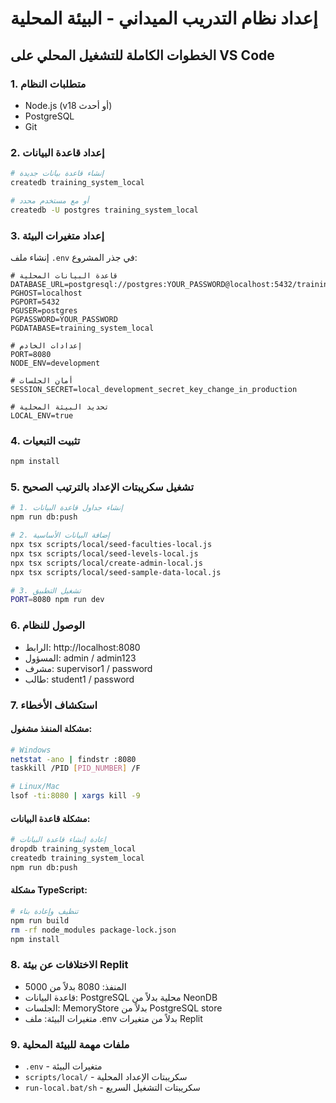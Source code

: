 # إعداد نظام التدريب الميداني - البيئة المحلية

## الخطوات الكاملة للتشغيل المحلي على VS Code

### 1. متطلبات النظام
- Node.js (v18 أو أحدث)
- PostgreSQL
- Git

### 2. إعداد قاعدة البيانات
```bash
# إنشاء قاعدة بيانات جديدة
createdb training_system_local

# أو مع مستخدم محدد
createdb -U postgres training_system_local
```

### 3. إعداد متغيرات البيئة
إنشاء ملف `.env` في جذر المشروع:

```env
# قاعدة البيانات المحلية
DATABASE_URL=postgresql://postgres:YOUR_PASSWORD@localhost:5432/training_system_local
PGHOST=localhost
PGPORT=5432
PGUSER=postgres
PGPASSWORD=YOUR_PASSWORD
PGDATABASE=training_system_local

# إعدادات الخادم
PORT=8080
NODE_ENV=development

# أمان الجلسات
SESSION_SECRET=local_development_secret_key_change_in_production

# تحديد البيئة المحلية
LOCAL_ENV=true
```

### 4. تثبيت التبعيات
```bash
npm install
```

### 5. تشغيل سكريبتات الإعداد بالترتيب الصحيح
```bash
# 1. إنشاء جداول قاعدة البيانات
npm run db:push

# 2. إضافة البيانات الأساسية
npx tsx scripts/local/seed-faculties-local.js
npx tsx scripts/local/seed-levels-local.js
npx tsx scripts/local/create-admin-local.js
npx tsx scripts/local/seed-sample-data-local.js

# 3. تشغيل التطبيق
PORT=8080 npm run dev
```

### 6. الوصول للنظام
- الرابط: http://localhost:8080
- المسؤول: admin / admin123
- مشرف: supervisor1 / password
- طالب: student1 / password

### 7. استكشاف الأخطاء

#### مشكلة المنفذ مشغول:
```bash
# Windows
netstat -ano | findstr :8080
taskkill /PID [PID_NUMBER] /F

# Linux/Mac
lsof -ti:8080 | xargs kill -9
```

#### مشكلة قاعدة البيانات:
```bash
# إعادة إنشاء قاعدة البيانات
dropdb training_system_local
createdb training_system_local
npm run db:push
```

#### مشكلة TypeScript:
```bash
# تنظيف وإعادة بناء
npm run build
rm -rf node_modules package-lock.json
npm install
```

### 8. الاختلافات عن بيئة Replit
- المنفذ: 8080 بدلاً من 5000
- قاعدة البيانات: PostgreSQL محلية بدلاً من NeonDB
- الجلسات: MemoryStore بدلاً من PostgreSQL store
- متغيرات البيئة: ملف .env بدلاً من متغيرات Replit

### 9. ملفات مهمة للبيئة المحلية
- `.env` - متغيرات البيئة
- `scripts/local/` - سكريبتات الإعداد المحلية
- `run-local.bat/sh` - سكريبتات التشغيل السريع